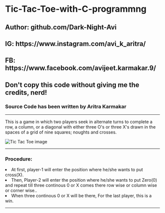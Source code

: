 # Tic-Tac-Toe-with-C-programmng
<h2>Author: github.com/Dark-Night-Avi</h2>
    <h2>IG: https://www.instagram.com/avi_k_aritra/</h2>
    <h2>FB: https://www.facebook.com/avijeet.karmakar.9/</h2>
    <h2>Don't copy this code without giving me the credits, nerd!</h2>
    <h3>Source Code has been written by Aritra Karmakar </h3>
    <hr>
    <p>This is a game in which two players seek in alternate turns to complete a row, a column, or a diagonal with either three O's or three X's drawn in the spaces of a grid of nine squares; noughts and crosses.</p>
<img src="https://raw.githubusercontent.com/Dark-Night-Avi/Tic-Tac-Toe-with-C-programmng/main/Screenshot_10.png" alt="Tic Tac Toe image">
<hr>
<h3>Procedure:</h3>
<li>At first, player-1 will enter the position where he/she wants to put cross(X).</li>
    <li>Then, Player-2 will enter the position where he/she wants to put Zero(0) and repeat till three continous 0 or X comes there row wise or column wise or corner wise..</li>
    <li>When three continous 0 or X will be there, For the last player, this is a win.</li>
    <hr>

    

